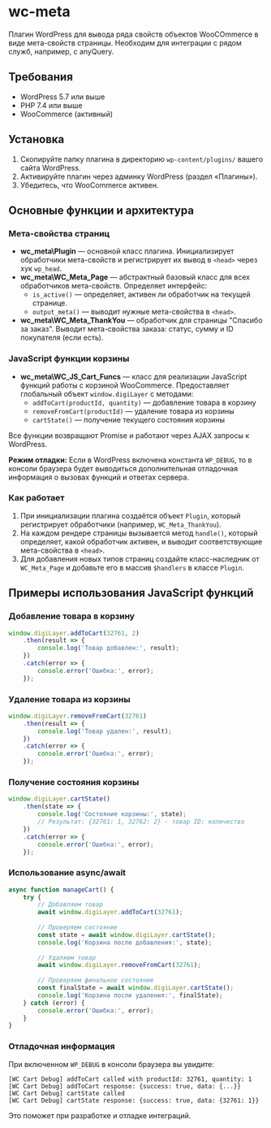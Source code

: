 # wc-meta

Плагин WordPress для вывода ряда свойств объектов WooCOmmerce в виде мета-свойств страницы.
Необходим для интеграции с рядом служб, например, с anyQuery.

## Требования

- WordPress 5.7 или выше
- PHP 7.4 или выше
- WooCommerce (активный)

## Установка

1. Скопируйте папку плагина в директорию `wp-content/plugins/` вашего сайта WordPress.
2. Активируйте плагин через админку WordPress (раздел «Плагины»).
3. Убедитесь, что WooCommerce активен.

## Основные функции и архитектура

### Мета-свойства страниц

- **wc_meta\\Plugin** — основной класс плагина. Инициализирует обработчики мета-свойств и регистрирует их вывод в `<head>` через хук `wp_head`.
- **wc_meta\\WC_Meta_Page** — абстрактный базовый класс для всех обработчиков мета-свойств. Определяет интерфейс:
  - `is_active()` — определяет, активен ли обработчик на текущей странице.
  - `output_meta()` — выводит нужные мета-свойства в `<head>`.
- **wc_meta\\WC_Meta_ThankYou** — обработчик для страницы "Спасибо за заказ". Выводит мета-свойства заказа: статус, сумму и ID покупателя (если есть).

### JavaScript функции корзины

- **wc_meta\\WC_JS_Cart_Funcs** — класс для реализации JavaScript функций работы с корзиной WooCommerce. Предоставляет глобальный объект `window.digiLayer` с методами:
  - `addToCart(productId, quantity)` — добавление товара в корзину
  - `removeFromCart(productId)` — удаление товара из корзины  
  - `cartState()` — получение текущего состояния корзины

Все функции возвращают Promise и работают через AJAX запросы к WordPress.

**Режим отладки:** Если в WordPress включена константа `WP_DEBUG`, то в консоли браузера будет выводиться дополнительная отладочная информация о вызовах функций и ответах сервера.

### Как работает

1. При инициализации плагина создаётся объект `Plugin`, который регистрирует обработчики (например, `WC_Meta_ThankYou`).
2. На каждом рендере страницы вызывается метод `handle()`, который определяет, какой обработчик активен, и выводит соответствующие мета-свойства в `<head>`.
3. Для добавления новых типов страниц создайте класс-наследник от `WC_Meta_Page` и добавьте его в массив `$handlers` в классе `Plugin`.

## Примеры использования JavaScript функций

### Добавление товара в корзину
```javascript
window.digiLayer.addToCart(32761, 2)
    .then(result => {
        console.log('Товар добавлен:', result);
    })
    .catch(error => {
        console.error('Ошибка:', error);
    });
```

### Удаление товара из корзины
```javascript
window.digiLayer.removeFromCart(32761)
    .then(result => {
        console.log('Товар удален:', result);
    })
    .catch(error => {
        console.error('Ошибка:', error);
    });
```

### Получение состояния корзины
```javascript
window.digiLayer.cartState()
    .then(state => {
        console.log('Состояние корзины:', state);
        // Результат: {32761: 1, 32762: 2} - товар ID: количество
    })
    .catch(error => {
        console.error('Ошибка:', error);
    });
```

### Использование async/await
```javascript
async function manageCart() {
    try {
        // Добавляем товар
        await window.digiLayer.addToCart(32761);
        
        // Проверяем состояние
        const state = await window.digiLayer.cartState();
        console.log('Корзина после добавления:', state);
        
        // Удаляем товар
        await window.digiLayer.removeFromCart(32761);
        
        // Проверяем финальное состояние
        const finalState = await window.digiLayer.cartState();
        console.log('Корзина после удаления:', finalState);
    } catch (error) {
        console.error('Ошибка:', error);
    }
}
```

### Отладочная информация

При включенном `WP_DEBUG` в консоли браузера вы увидите:

```
[WC Cart Debug] addToCart called with productId: 32761, quantity: 1
[WC Cart Debug] addToCart response: {success: true, data: {...}}
[WC Cart Debug] cartState called
[WC Cart Debug] cartState response: {success: true, data: {32761: 1}}
```

Это поможет при разработке и отладке интеграций.

